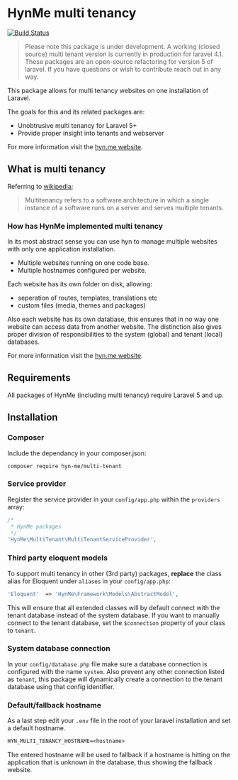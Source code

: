 # HynMe multi tenancy
[![Build Status](https://travis-ci.org/hyn-me/multi-tenant.svg?branch=master)](https://travis-ci.org/hyn-me/multi-tenant)

> Please note this package is under development. A working (closed source) multi tenant version is currently in production for laravel 4.1. These packages are an open-source refactoring for version 5 of laravel.
> If you have questions or wish to contribute reach out in any way.

This package allows for multi tenancy websites on one installation of Laravel. 

The goals for this and its related packages are:

- Unobtrusive multi tenancy for Laravel 5+
- Provide proper insight into tenants and webserver

For more information visit the [hyn.me website](http://hyn.me).

## What is multi tenancy

Referring to [wikipedia](http://en.wikipedia.org/wiki/Multitenancy);

> Multitenancy refers to a software architecture in which a single instance of a software runs on a server and serves multiple tenants.

### How has HynMe implemented multi tenancy

In its most abstract sense you can use hyn to manage multiple websites with only one application installation.
- Multiple websites running on one code base.
- Multiple hostnames configured per website.

Each website has its own folder on disk, allowing:
- seperation of routes, templates, translations etc
- custom files (media, themes and packages)

Also each website has its own database, this ensures that in no way one website can access data from another website.
The distinction also gives proper division of responsibilities to the system (global) and tenant (local) databases.

For more information visit the [hyn.me website](http://hyn.me).

## Requirements

All packages of HynMe (including multi tenancy) require Laravel 5 and up.

## Installation

### Composer

Include the dependancy in your composer.json:

```
composer require hyn-me/multi-tenant
```

### Service provider

Register the service provider in your `config/app.php` within the `providers` array:

```php
/*
 * HynMe packages
 */
'HynMe\MultiTenant\MultiTenantServiceProvider',
```

### Third party eloquent models

To support multi tenancy in other (3rd party) packages, __replace__ the class alias for Eloquent under `aliases` in your `config/app.php`:

```php
'Eloquent'  => 'HynMe\Framework\Models\AbstractModel',
```

This will ensure that all extended classes will by default connect with the tenant database instead of the system database.
If you want to manually connect to the tenant database, set the `$connection` property of your class to `tenant`.

### System database connection

In your `config/database.php` file make sure a database connection is configured with the name `system`. Also prevent any other connection
listed as `tenant`, this package will dynamically create a connection to the tenant database using that config identifier.

### Default/fallback hostname

As a last step edit your `.env` file in the root of your laravel installation and set a default hostname. 

```txt
HYN_MULTI_TENANCY_HOSTNAME=<hostname>
```

The entered hostname will be used to fallback if a hostname is hitting on the application that is unknown in the database,
thus showing the fallback website.
